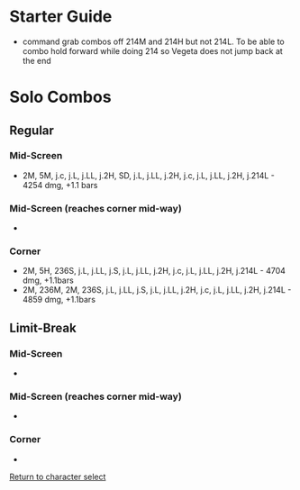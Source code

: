 # Starter Guide

- command grab combos off 214M and 214H but not 214L. To be able to combo hold forward while doing 214 so Vegeta does not jump back at the end

# Solo Combos  

## Regular

### Mid-Screen

- 2M, 5M, j.c, j.L, j.LL, j.2H, SD, j.L, j.LL, j.2H, j.c, j.L, j.LL, j.2H, j.214L - 4254 dmg, +1.1 bars

### Mid-Screen (reaches corner mid-way)

- 

### Corner

- 2M, 5H, 236S, j.L, j.LL, j.S, j.L, j.LL, j.2H, j.c, j.L, j.LL, j.2H, j.214L - 4704 dmg, +1.1bars
- 2M, 236M, 2M, 236S, j.L, j.LL, j.S, j.L, j.LL, j.2H, j.c, j.L, j.LL, j.2H, j.214L - 4859 dmg, +1.1bars

## Limit-Break

### Mid-Screen

- 

### Mid-Screen (reaches corner mid-way)

- 

### Corner

- 


[Return to character select](./index.md)  